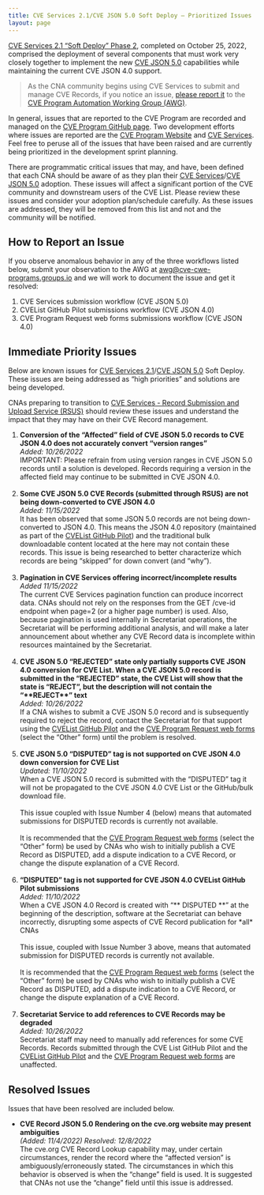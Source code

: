 ```yaml
---
title: CVE Services 2.1/CVE JSON 5.0 Soft Deploy – Prioritized Issues
layout: page
---
```


[CVE Services 2.1 “Soft Deploy” Phase 2](https://cveproject.github.io/automation-transition#bulletin-number-10), completed on October 25, 2022, comprised the deployment of several components that must work very closely together to implement the new [CVE JSON 5.0](https://cveproject.github.io/automation-cve-services#json-overview) capabilities while maintaining the current CVE JSON 4.0 support.   

>As the CNA community begins using CVE Services to submit and manage CVE Records, if you notice an issue, <a href="mailto:awg@cve-CWE-Programs.groups.io">please report it</a> to the [CVE Program Automation Working Group (AWG)](https://www.cve.org/ProgramOrganization/WorkingGroups#AutomationWorkingGroupAWG).

In general, issues that are reported to the CVE Program are recorded and managed on the [CVE Program GitHub page](https://github.com/CVEProject/). Two development efforts where issues are reported are the [CVE Program Website](https://github.com/CVEProject/cve-website) and [CVE Services](https://github.com/CVEProject/cve-services/issues). Feel free to peruse all of the issues that have been raised and are currently being prioritized in the development sprint planning.  

There are programmatic critical issues that may, and have, been defined that each CNA should be aware of as they plan their [CVE Services](https://cveproject.github.io/automation-cve-services#services-overview)/[CVE JSON 5.0](https://cveproject.github.io/automation-cve-services#json-overview) adoption. These issues will affect a significant portion of the CVE community and downstream users of the CVE List. Please review these issues and consider your adoption plan/schedule carefully. As these issues are addressed, they will be removed from this list and not and the community will be notified. 

## How to Report an Issue

If you observe anomalous behavior in any of the three workflows listed below, submit your observation to the AWG at <a href="mailto:awg@cve-CWE-Programs.groups.io">awg@cve-cwe-programs.groups.io</a> and we will work to document the issue and get it resolved:

<ol>
    <li>CVE Services submission workflow (CVE JSON 5.0)</li>
    <li>CVEList GitHub Pilot submissions workflow (CVE JSON 4.0)</li>
    <li>CVE Program Request web forms submissions workflow (CVE JSON 4.0)</li>
</ol>

    
## Immediate Priority Issues

Below are known issues for [CVE Services 2.1](https://cveproject.github.io/automation-cve-services#services-overview)/[CVE JSON 5.0](https://cveproject.github.io/automation-cve-services#json-overview) Soft Deploy. These issues are being addressed as “high priorities” and solutions are being developed. 

CNAs preparing to transition to [CVE Services - Record Submission and Upload Service (RSUS)](https://cveproject.github.io/automation-cve-services#services-overview) should review these issues and understand the impact that they may have on their CVE Record management.

<ol>
     <li><strong>Conversion of the “Affected” field of CVE JSON 5.0 records to CVE JSON 4.0 does not accurately convert “version ranges”</strong><br/>
         <i>Added: 10/26/2022</i><br/>
    IMPORTANT: Please refrain from using version ranges in CVE JSON 5.0 records until a solution is developed. Records requiring a version in the affected field may continue to be submitted in CVE JSON 4.0.</li>
    <br/>
    <li><strong>Some CVE JSON 5.0 CVE Records (submitted through RSUS) are not being down-converted to CVE JSON 4.0</strong><br/>
    <i>Added: 11/15/2022</i><br/>
    It has been observed that some JSON 5.0 records are not being down-converted to JSON 4.0.  This means the JSON 4.0 repository (maintained as part of the <a href="https://github.com/CVEProject/cvelist">CVEList GitHub Pilot</a>) and the traditional bulk downloadable content located at the here may not contain these records. This issue is being researched to better characterize which records are being “skipped” for down convert (and “why”).</li>
    <br/>
    <li><strong>Pagination in CVE Services offering incorrect/incomplete results</strong><br/>
    <i>Added 11/15/2022</i><br/>
    The current CVE Services pagination function can produce incorrect data. CNAs should not rely on the responses from the GET /cve-id endpoint when page=2 (or a higher page number) is used. Also, because pagination is used internally in Secretariat operations, the Secretariat will be performing additional analysis, and will make a later announcement about whether any CVE Record data is incomplete within resources maintained by the Secretariat.</li>
    <br/>
    <li><strong>CVE JSON 5.0 “REJECTED” state only partially supports CVE JSON 4.0 conversion for CVE List. When a CVE JSON 5.0 record is submitted in the “REJECTED” state, the CVE List will show that the state is “REJECT”, but the description will not contain the “**REJECT**” text</strong><br/>
    <i>Added: 10/26/2022</i><br/>
    If a CNA wishes to submit a CVE JSON 5.0 record and is subsequently required to reject the record, contact the Secretariat for that support using the <a href="https://github.com/CVEProject/cvelist">CVEList GitHub Pilot</a> and the <a href="https://cveform.mitre.org/">CVE Program Request web forms</a> (select the “Other” form) until the problem is resolved.</li>
    <br/>
    <li><strong>CVE JSON 5.0 “DISPUTED” tag is not supported on CVE JSON 4.0 down conversion for CVE List</strong><br/>
    <i>Updated: 11/10/2022</i><br/>
    When a CVE JSON 5.0 record is submitted with the “DISPUTED” tag it will not be propagated to the CVE JSON 4.0 CVE List or the GitHub/bulk download file.<br/>
    <br/>
    This issue coupled with Issue Number 4 (below) means that automated submissions for DISPUTED records is currently not available.<br/>
    <br/>
    It is recommended that the <a href="https://cveform.mitre.org/">CVE Program Request web forms</a> (select the “Other” form) be used by CNAs who wish to initially publish a CVE Record as DISPUTED, add a dispute indication to a CVE Record, or change the dispute explanation of a CVE Record.</li>
    <br/>
    <li><strong>“DISPUTED” tag is not supported for CVE JSON 4.0 CVEList GitHub Pilot submissions</strong><br/>
    <i>Added: 11/10/2022</i><br/>
    When a CVE JSON 4.0 Record is created with “** DISPUTED **” at the beginning of the description, software at the Secretariat can behave incorrectly, disrupting some aspects of CVE Record publication for *all* CNAs<br/>
    <br/>
    This issue, coupled with Issue Number 3 above, means that automated submission for DISPUTED records is currently not available.<br/>
    <br/>
    It is recommended that the <a href="https://cveform.mitre.org/">CVE Program Request web forms</a> (select the “Other” form) be used by CNAs who wish to initially publish a CVE Record as DISPUTED, add a dispute indication to a CVE Record, or change the dispute explanation of a CVE Record.</li>
    <br/>
    <li><strong>Secretariat Service to add references to CVE Records may be degraded</strong><br/>
    <i>Added: 10/26/2022</i><br/>
    Secretariat staff may need to manually add references for some CVE Records. Records submitted through the CVE List GitHub Pilot and the <a href="https://github.com/CVEProject/cvelist">CVEList GitHub Pilot</a> and the <a href="https://cveform.mitre.org/">CVE Program Request web forms</a> are unaffected.</li>
</ol>

## Resolved Issues

Issues that have been resolved are included below. 

<ul>
    <li><strong>CVE Record JSON 5.0 Rendering on the cve.org website may present ambiguities</strong><br/>
    <i>(Added: 11/4/2022) Resolved: 12/8/2022</i><br/>
    The cve.org CVE Record Lookup capability may, under certain circumstances, render the record where the “affected version” is ambiguously/erroneously stated. The circumstances in which this behavior is observed is when the “change” field is used. It is suggested that CNAs not use the “change” field until this issue is addressed.</li>
</ul>

